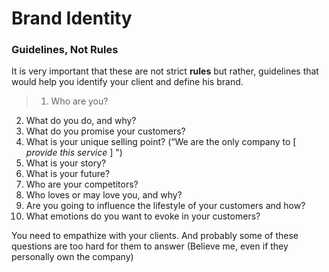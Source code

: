 # Brand Identity

### Guidelines, Not Rules
It is very important that these are not strict **rules** but rather, guidelines that would help you identify your client and define his brand.

>1. Who are you?
2. What do you do, and why?
3. What do you promise your customers?
4. What is your unique selling point? \(“We are the only company to [ _provide this service_ ] ")
5. What is your story?
6. What is your future?
7. Who are your competitors?
8. Who loves or may love you, and why?
9. Are you going to influence the lifestyle of your customers and how?
10. What emotions do you want to evoke in your customers?

You need to empathize with your clients. And probably some of these questions are too hard for them to answer (Believe me, even if they personally own the company) 

